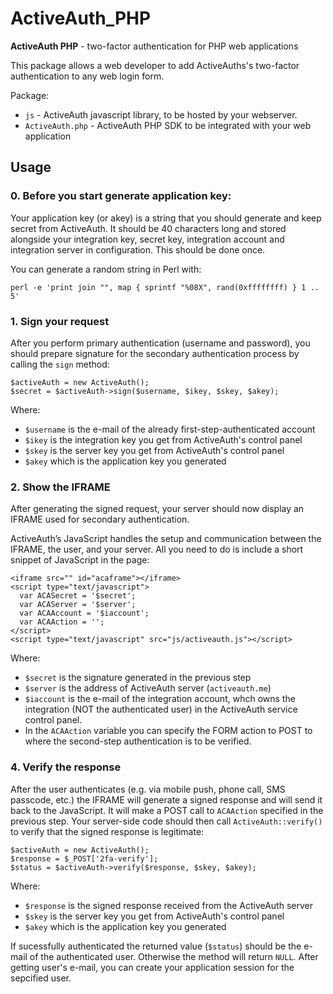 ActiveAuth_PHP
==============

**ActiveAuth PHP** - two-factor authentication for PHP web applications

This package allows a web developer to add ActiveAuths's two-factor authentication to any web login form.

Package:

* `js` - ActiveAuth javascript library, to be hosted by your webserver.
* `ActiveAuth.php` - ActiveAuth PHP SDK to be integrated with your web application

## Usage

### 0. Before you start generate application key:

Your application key (or akey) is a string that you should generate and keep secret from ActiveAuth. It should be 40 characters long and stored alongside your integration key, secret key, integration account and integration server in configuration. This should be done once.

You can generate a random string in Perl with:

```
perl -e 'print join "", map { sprintf "%08X", rand(0xffffffff) } 1 .. 5'
```

### 1. Sign your request

After you perform primary authentication (username and password), you should prepare signature for the secondary authentication process by calling the `sign` method:

```
$activeAuth = new ActiveAuth();
$secret = $activeAuth->sign($username, $ikey, $skey, $akey);
```

Where:

* `$username` is the e-mail of the already first-step-authenticated account
* `$ikey` is the integration key you get from ActiveAuth's control panel
* `$skey` is the server key you get from ActiveAuth's control panel
* `$akey` which is the application key you generated

### 2. Show the IFRAME

After generating the signed request, your server should now display an IFRAME used for secondary authentication.

ActiveAuth’s JavaScript handles the setup and communication between the IFRAME, the user, and your server. All you need to do is include a short snippet of JavaScript in the page:

```
<iframe src="" id="acaframe"></iframe>
<script type="text/javascript">
  var ACASecret = '$secret';
  var ACAServer = '$server';
  var ACAAccount = '$iaccount';
  var ACAAction = '';
</script>
<script type="text/javascript" src="js/activeauth.js"></script>
```

Where:

* `$secret` is the signature generated in the previous step
* `$server` is the address of ActiveAuth server (`activeauth.me`)
* `$iaccount` is the e-mail of the integration account, whch owns the integration (NOT the authenticated user) in the ActiveAuth service control panel.
* In the `ACAAction` variable you can specify the FORM action to POST to where the second-step authentication is to be verified.

### 4. Verify the response

After the user authenticates (e.g. via mobile push, phone call, SMS passcode, etc.) the IFRAME will generate a signed response and will send it back to the JavaScript. It will make a POST call to `ACAAction` specified in the previous step. Your server-side code should then call `ActiveAuth::verify()` to verify that the signed response is legitimate:

```
$activeAuth = new ActiveAuth();
$response = $_POST['2fa-verify'];
$status = $activeAuth->verify($response, $skey, $akey);
```

Where:

* `$response` is the signed response received from the ActiveAuth server
* `$skey` is the server key you get from ActiveAuth's control panel
* `$akey` which is the application key you generated

If sucessfully authenticated the returned value (`$status`) should be the e-mail of the authenticated user. Otherwise the method will return `NULL`. After getting user's e-mail, you can create your application session for the sepcified user.



